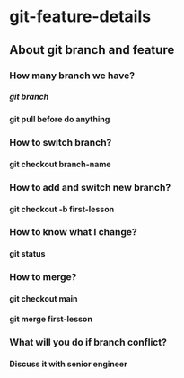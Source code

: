# git-feature-details
## About git branch and feature ##
### How many branch we have?
##### git branch
#### git pull before do anything
### How to switch branch?</h5>
#### git checkout branch-name
### How to add and switch new branch?</h5>
#### git checkout -b first-lesson
### How to know what I change?
#### git status
### How to merge?
#### git checkout main
#### git merge first-lesson
### What will you do if branch conflict?
#### Discuss it with senior engineer

